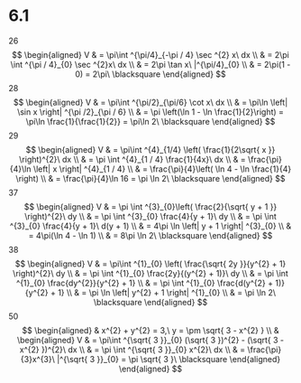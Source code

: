 # 6.1
26
$$
\begin{aligned}
V & = \pi\int ^{\pi/4}_{-\pi / 4} \sec ^{2} x\ dx \\
 & = 2\pi \int ^{\pi / 4}_{0} \sec ^{2}x\ dx \\
 & = 2\pi \tan x\ |^{\pi/4}_{0} \\
 & = 2\pi(1 - 0) = 2\pi\ \blacksquare
\end{aligned}
$$
28
$$
\begin{aligned}
V & = \pi\int ^{\pi/2}_{\pi/6} \cot x\ dx \\
 & = \pi\ln \left| \sin x \right| ^{\pi /2}_{\pi / 6} \\
 & = \pi \left(\ln 1 - \ln \frac{1}{2}\right) = \pi\ln \frac{1}{\frac{1}{2}} = \pi\ln 2\ \blacksquare
\end{aligned}
$$
29
$$
\begin{aligned}
V & = \pi\int ^{4}_{1/4} \left( \frac{1}{2\sqrt{ x }} \right)^{2}\ dx \\
 & = \pi \int ^{4}_{1 / 4} \frac{1}{4x}\ dx \\
 & = \frac{\pi}{4}\ln \left| x \right| ^{4}_{1 / 4} \\
 & = \frac{\pi}{4}\left( \ln 4 - \ln \frac{1}{4} \right) \\
 & = \frac{\pi}{4}\ln 16 = \pi \ln 2\ \blacksquare
\end{aligned}
$$
37
$$
\begin{aligned}
V & = \pi \int ^{3}_{0}\left( \frac{2}{\sqrt{ y + 1 }} \right)^{2}\ dy \\
 & = \pi \int ^{3}_{0} \frac{4}{y + 1}\ dy \\
 & = \pi \int ^{3}_{0} \frac{4}{y + 1}\ d(y + 1) \\
 & = 4\pi \ln \left| y + 1 \right| ^{3}_{0} \\
 & = 4\pi(\ln 4 - \ln 1) \\
 & = 8\pi \ln 2\ \blacksquare
\end{aligned}
$$
38
$$
\begin{aligned}
V & = \pi\int ^{1}_{0} \left( \frac{\sqrt{ 2y }}{y^{2} + 1} \right)^{2}\ dy \\
 & = \pi \int ^{1}_{0} \frac{2y}{(y^{2} + 1)}\ dy \\
 & = \pi \int ^{1}_{0} \frac{dy^{2}}{y^{2} + 1} \\
 & = \pi \int ^{1}_{0} \frac{d(y^{2} + 1)}{y^{2} + 1} \\
 & = \pi \ln \left| y^{2} + 1 \right| ^{1}_{0} \\
 & = \pi \ln 2\ \blacksquare
\end{aligned}
$$
50
$$
\begin{aligned}
 & x^{2} + y^{2} = 3,\ y = \pm \sqrt{ 3 - x^{2} } \\
 & \begin{aligned}
V & = \pi\int ^{\sqrt{ 3 }}_{0} (\sqrt{ 3 })^{2} - (\sqrt{ 3 - x^{2} })^{2}\ dx \\
 & = \pi \int ^{\sqrt{ 3 }}_{0} x^{2}\ dx \\
 & = \frac{\pi}{3}x^{3}\ |^{\sqrt{ 3 }}_{0} = \pi \sqrt{ 3 }\ \blacksquare
\end{aligned}
\end{aligned}
$$
